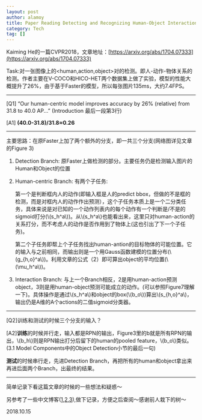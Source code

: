 ```yaml
---
layout: post
author: alamoy
title: Paper Reading Detecting and Recognizing Human-Object Interactions
category: Tech
tag: []
---
```


Kaiming He的一篇CVPR2018，文章地址：[https://arxiv.org/abs/1704.07333](https://arxiv.org/abs/1704.07333)

Task:对一张图像上的<human,action,object>对的检测。即人-动作-物体关系的检测。作者主要在V-COCO和HICO-HET两个数据集上做了实验，模型的性能大概提升了26%，由于基于Faster的模型，所以每张图片135ms，大约7.4FPS。

***
[Q1] “Our human-centric model improves accuracy by 26% (relative) from 31.8 to 40.0 AP...” (Introduction 最后一段第3行)

[A1] **(40.0-31.8)/31.8≈0.26**
***

主要思路：在原Faster上加了两个额外的分支，即一共三个分支(网络图详见文章的Figure 3)

1. Detection Branch: 原Faster上做检测的部分。主要任务仍是检测输入图片的Human和Object的位置

2. Human-centric Branch: 有两个子任务:

   第一个是判断框内人的动作(即输入框是人的predict bbox，但做的不是框的检测，而是对框内人的动作作出预测），这个子任务本质上是一个二分类任务，具体来说是对已知的一个动作列表内的每个动作有一个判断是/不是的sigmoid打分(\\(s_h^a\\))。从\\(s_h^a\\)也能看出来，这里只对human-action的关系打分，而不考虑人的动作是否作用到了物体上(这也引出了下一个子任务)。

   第二个子任务即帮上个子任务找出human-antion的目标物体的可能位置。它的输入与之前相同，而输出则是一个用Gauss函数建模的位置分布(\\(g_{h,o}^a\\))。利用文章的公式（2）即可算出object的平均位置(\\(\mu_h^a\\))。

3. Interaction Branch: 与上一个Branch相反，2是用human-action预测object，3则是用human-object预测可能成立的动作。(可以参照Figure7理解一下)。具体操作是通过\\(s_h^a\\)和object的box(\\(b_o\\))算出\\(s_{h,o}^a\\)，输出仍是A维的A个actions的二值sigmoid分类器。

***
[Q2]训练和测试的时候三个分支的输入？

[A2]**训练**的时候并行走，输入都是RPN的输出，Figure3里的b就是所有RPN的输出，\\(b_h\\)则是RPN输出打分后留下的human的pooled feature，\\(b_o\\)类似。(3.1 Model Components中的Object Detection小节的最后一句)

**测试**的时候串行走，先进Detection Branch，再把所有的human和object拿出来再进后面两个Branch，出最终的结果。
***

简单记录下看这篇文章的时候的一些想法和疑惑～

另参考了一些中文博客([1](https://blog.csdn.net/elaine_bao/article/details/80740012),[2](https://blog.csdn.net/qq_37014750/article/details/82469569?utm_source=blogxgwz7),[3](https://blog.csdn.net/sunshine_010/article/details/80036830?utm_source=blogxgwz1)),做下记录，方便之后查阅～感谢前人栽下的树～

2018.10.15
